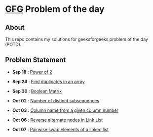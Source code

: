 # [GFG](https://geeksforgeeks.org) Problem of the day

## About

This repo contains my solutions for geeksforgeeks problem of the day (POTD).

## Problem Statement

- **Sep 18** : [Power of 2](https://practice.geeksforgeeks.org/problems/power-of-2-1587115620/1)

- **Sep 24** : [Find duplicates in an array](https://practice.geeksforgeeks.org/problems/find-duplicates-in-an-array/1)

- **Sep 30** : [Boolean Matrix](https://practice.geeksforgeeks.org/problems/boolean-matrix-problem-1587115620/1)

- **Oct 02** : [Number of distinct subsequences](https://practice.geeksforgeeks.org/problems/number-of-distinct-subsequences0909/1)

- **Oct 03** : [Column name from a given column number](https://practice.geeksforgeeks.org/problems/column-name-from-a-given-column-number4244/1)

- **Oct 06** : [Reverse alternate nodes in Link List](https://practice.geeksforgeeks.org/problems/given-a-linked-list-reverse-alternate-nodes-and-append-at-the-end/1)

- **Oct 07** : [Pairwise swap elements of a linked list](https://practice.geeksforgeeks.org/problems/pairwise-swap-elements-of-a-linked-list-by-swapping-data/1)
